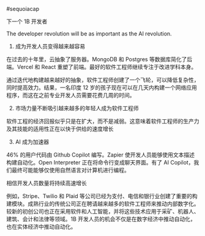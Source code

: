 
#sequoiacap

下一个 1B 开发者

The developer revolution will be as important as the AI revolution.

1. 成为开发人员变得越来越容易

在过去的十年里，云抽象了服务器。MongoDB 和 Postgres 等数据库简化了后端。Vercel 和 React 重塑了前端。最好的软件工程师继续专注于改进学科本身。

通过迭代地构建越来越好的抽象，软件工程师创建了一个飞轮，可以降低复杂性，同时提高效力。结果，一名印度 12 岁的孩子现在可以在几天内构建一个网络应用程序，而这在之前专业开发人员需要花费几周的时间。 

2. 市场力量不断吸引越来越多的年轻人成为软件工程师

软件工程的经济回报似乎只是在扩大，而不是减弱。这意味着软件工程师的生产力及其技能的适用性正在以快于供给的速度增长

3. AI 成为加速器

46% 的用户代码由 Github Copilot 编写。Zapier 使开发人员能够使用文本描述构建自动化。Open Interpreter 正在将命令行变成聊天界面。有了 AI Copilot，我们最终可能能够仅使用自然语言对计算机进行编程。

相信开发人员数量将持续高速增长

例如，Stripe、Twilio 和 Plaid 等公司已经为支付、电信和银行业创建了重要的构建模块。成熟行业的传统公司正在聘请越来越多的软件工程师来推动内部数字化。较新的初创公司也正在采用软件和人工智能，并将这些技术应用于采矿、机器人、建筑、会计和法律等领域。1B 开发人员的机会不仅是在数字经济中推动自动化，也在实体经济中推动自动化。
